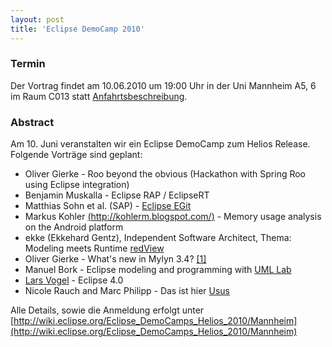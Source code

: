 ```yaml
---
layout: post
title: 'Eclipse DemoCamp 2010'
---
```


### Termin

Der Vortrag findet am 10.06.2010 um 19:00 Uhr in der Uni Mannheim A5, 6 im Raum C013 statt [Anfahrtsbeschreibung](/getting-there).

### Abstract

Am 10. Juni veranstalten wir ein Eclipse DemoCamp zum Helios Release. Folgende Vorträge sind geplant:

* Oliver Gierke - Roo beyond the obvious (Hackathon with Spring Roo using Eclipse integration)
* Benjamin Muskalla - Eclipse RAP / EclipseRT
* Matthias Sohn et al. (SAP) - [Eclipse EGit](http://eclipse.org/egit)
* Markus Kohler [(http://kohlerm.blogspot.com/)](http://kohlerm.blogspot.com/) - Memory usage analysis on the Android platform
* ekke (Ekkehard Gentz), Independent Software Architect, Thema: Modeling meets Runtime [redView](http://redview.org/)
* Oliver Gierke - What's new in Mylyn 3.4? [\[1\]](http://www.eclipse.org/mylyn)
* Manuel Bork - Eclipse modeling and programming with [UML Lab](http://www.uml-lab.com/)
* [Lars Vogel](http://www.vogella.de/) - Eclipse 4.0
* Nicole Rauch and Marc Philipp - Das ist hier [Usus](http://www.projectusus.org/)

Alle Details, sowie die Anmeldung erfolgt unter [http://wiki.eclipse.org/Eclipse_DemoCamps_Helios_2010/Mannheim](http://wiki.eclipse.org/Eclipse_DemoCamps_Helios_2010/Mannheim)
